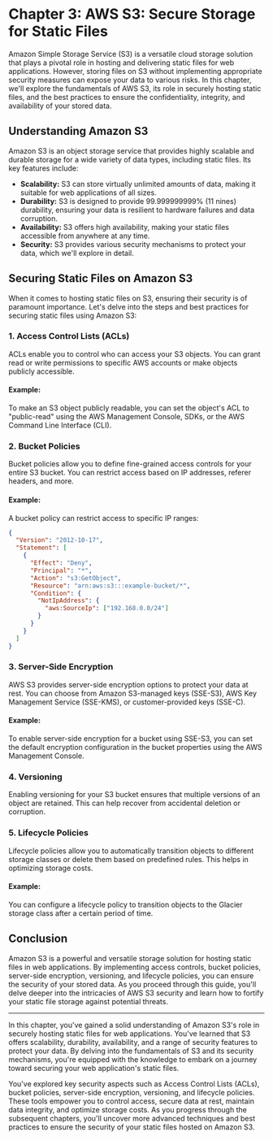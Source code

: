 # Chapter 3: AWS S3: Secure Storage for Static Files

Amazon Simple Storage Service (S3) is a versatile cloud storage solution that plays a pivotal role in hosting and delivering static files for web applications. However, storing files on S3 without implementing appropriate security measures can expose your data to various risks. In this chapter, we'll explore the fundamentals of AWS S3, its role in securely hosting static files, and the best practices to ensure the confidentiality, integrity, and availability of your stored data.

## Understanding Amazon S3

Amazon S3 is an object storage service that provides highly scalable and durable storage for a wide variety of data types, including static files. Its key features include:

- **Scalability:** S3 can store virtually unlimited amounts of data, making it suitable for web applications of all sizes.
- **Durability:** S3 is designed to provide 99.999999999% (11 nines) durability, ensuring your data is resilient to hardware failures and data corruption.
- **Availability:** S3 offers high availability, making your static files accessible from anywhere at any time.
- **Security:** S3 provides various security mechanisms to protect your data, which we'll explore in detail.

## Securing Static Files on Amazon S3

When it comes to hosting static files on S3, ensuring their security is of paramount importance. Let's delve into the steps and best practices for securing static files using Amazon S3:

### 1. **Access Control Lists (ACLs)**

ACLs enable you to control who can access your S3 objects. You can grant read or write permissions to specific AWS accounts or make objects publicly accessible.

#### Example:

To make an S3 object publicly readable, you can set the object's ACL to "public-read" using the AWS Management Console, SDKs, or the AWS Command Line Interface (CLI).

### 2. **Bucket Policies**

Bucket policies allow you to define fine-grained access controls for your entire S3 bucket. You can restrict access based on IP addresses, referer headers, and more.

#### Example:

A bucket policy can restrict access to specific IP ranges:
```json
{
  "Version": "2012-10-17",
  "Statement": [
    {
      "Effect": "Deny",
      "Principal": "*",
      "Action": "s3:GetObject",
      "Resource": "arn:aws:s3:::example-bucket/*",
      "Condition": {
        "NotIpAddress": {
          "aws:SourceIp": ["192.168.0.0/24"]
        }
      }
    }
  ]
}
```

### 3. **Server-Side Encryption**

AWS S3 provides server-side encryption options to protect your data at rest. You can choose from Amazon S3-managed keys (SSE-S3), AWS Key Management Service (SSE-KMS), or customer-provided keys (SSE-C).

#### Example:

To enable server-side encryption for a bucket using SSE-S3, you can set the default encryption configuration in the bucket properties using the AWS Management Console.

### 4. **Versioning**

Enabling versioning for your S3 bucket ensures that multiple versions of an object are retained. This can help recover from accidental deletion or corruption.

### 5. **Lifecycle Policies**

Lifecycle policies allow you to automatically transition objects to different storage classes or delete them based on predefined rules. This helps in optimizing storage costs.

#### Example:

You can configure a lifecycle policy to transition objects to the Glacier storage class after a certain period of time.

## Conclusion

Amazon S3 is a powerful and versatile storage solution for hosting static files in web applications. By implementing access controls, bucket policies, server-side encryption, versioning, and lifecycle policies, you can ensure the security of your stored data. As you proceed through this guide, you'll delve deeper into the intricacies of AWS S3 security and learn how to fortify your static file storage against potential threats.

---

In this chapter, you've gained a solid understanding of Amazon S3's role in securely hosting static files for web applications. You've learned that S3 offers scalability, durability, availability, and a range of security features to protect your data. By delving into the fundamentals of S3 and its security mechanisms, you're equipped with the knowledge to embark on a journey toward securing your web application's static files.

You've explored key security aspects such as Access Control Lists (ACLs), bucket policies, server-side encryption, versioning, and lifecycle policies. These tools empower you to control access, secure data at rest, maintain data integrity, and optimize storage costs. As you progress through the subsequent chapters, you'll uncover more advanced techniques and best practices to ensure the security of your static files hosted on Amazon S3.